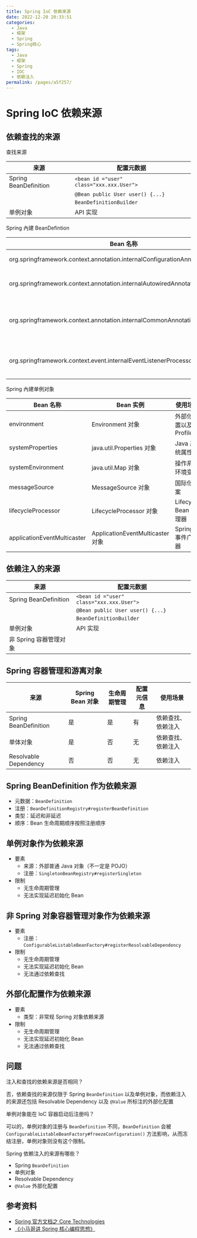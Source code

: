 ```yaml
---
title: Spring IoC 依赖来源
date: 2022-12-20 20:33:51
categories:
  - Java
  - 框架
  - Spring
  - Spring核心
tags:
  - Java
  - 框架
  - Spring
  - IOC
  - 依赖注入
permalink: /pages/a5f257/
---
```


# Spring IoC 依赖来源

## 依赖查找的来源

查找来源

| 来源                  | 配置元数据                               |
| --------------------- | ---------------------------------------- |
| Spring BeanDefinition | `<bean id ="user" class="xxx.xxx.User">` |
|                       | `@Bean public User user() {...}`         |
|                       | `BeanDefinitionBuilder`                  |
| 单例对象              | API 实现                                 |

Spring 內建 BeanDefintion

| Bean 名称                                                                       | Bean 实例                                 | 使用场景                                            |
| ------------------------------------------------------------------------------- | ----------------------------------------- | --------------------------------------------------- |
| org.springframework.context.annotation.internalConfigurationAnnotationProcessor | ConfigurationClassPostProcessor 对象      | 处理 Spring 配置类                                  |
| org.springframework.context.annotation.internalAutowiredAnnotationProcessor     | AutowiredAnnotationBeanPostProcessor 对象 | 处理 @Autowired 以及 @Value 注解                    |
| org.springframework.context.annotation.internalCommonAnnotationProcessor        | CommonAnnotationBeanPostProcessor 对象    | （条件激活）处理 JSR-250 注解，如 @PostConstruct 等 |
| org.springframework.context.event.internalEventListenerProcessor                | EventListenerMethodProcessor 对象         | 处理标注 @EventListener 的 Spring 事件监听方法      |

Spring 內建单例对象

| Bean 名称                   | Bean 实例                        | 使用场景                |
| --------------------------- | -------------------------------- | ----------------------- |
| environment                 | Environment 对象                 | 外部化配置以及 Profiles |
| systemProperties            | java.util.Properties 对象        | Java 系统属性           |
| systemEnvironment           | java.util.Map 对象               | 操作系统环境变量        |
| messageSource               | MessageSource 对象               | 国际化文案              |
| lifecycleProcessor          | LifecycleProcessor 对象          | Lifecycle Bean 处理器   |
| applicationEventMulticaster | ApplicationEventMulticaster 对象 | Spring 事件广播器       |

## 依赖注入的来源

| 来源                   | 配置元数据                               |
| ---------------------- | ---------------------------------------- |
| Spring BeanDefinition  | `<bean id ="user" class="xxx.xxx.User">` |
|                        | `@Bean public User user() {...}`         |
|                        | `BeanDefinitionBuilder`                  |
| 单例对象               | API 实现                                 |
| 非 Spring 容器管理对象 |                                          |

## Spring 容器管理和游离对象

| 来源                  | Spring Bean 对象 | 生命周期管理 | 配置元信息 | 使用场景           |
| --------------------- | ---------------- | ------------ | ---------- | ------------------ |
| Spring BeanDefinition | 是               | 是           | 有         | 依赖查找、依赖注入 |
| 单体对象              | 是               | 否           | 无         | 依赖查找、依赖注入 |
| Resolvable Dependency | 否               | 否           | 无         | 依赖注入           |

## Spring BeanDefinition 作为依赖来源

- 元数据：`BeanDefinition`
- 注册：`BeanDefinitionRegistry#registerBeanDefinition`
- 类型：延迟和非延迟
- 顺序：Bean 生命周期顺序按照注册顺序

## 单例对象作为依赖来源

- 要素
  - 来源：外部普通 Java 对象（不一定是 POJO）
  - 注册：`SingletonBeanRegistry#registerSingleton`
- 限制
  - 无生命周期管理
  - 无法实现延迟初始化 Bean

## 非 Spring 对象容器管理对象作为依赖来源

- 要素
  - 注册：`ConfigurableListableBeanFactory#registerResolvableDependency`
- 限制
  - 无生命周期管理
  - 无法实现延迟初始化 Bean
  - 无法通过依赖查找

## 外部化配置作为依赖来源

- 要素
  - 类型：非常规 Spring 对象依赖来源
- 限制
  - 无生命周期管理
  - 无法实现延迟初始化 Bean
  - 无法通过依赖查找

## 问题

注入和查找的依赖来源是否相同？

否，依赖查找的来源仅限于 Spring `BeanDefinition` 以及单例对象，而依赖注入的来源还包括 Resolvable Dependency 以及 `@Value` 所标注的外部化配置

单例对象能在 IoC 容器启动后注册吗？

可以的，单例对象的注册与 `BeanDefinition` 不同，`BeanDefinition` 会被 `ConfigurableListableBeanFactory#freezeConfiguration()` 方法影响，从而冻结注册，单例对象则没有这个限制。

Spring 依赖注入的来源有哪些？

- Spring `BeanDefinition`
- 单例对象
- Resolvable Dependency
- `@Value` 外部化配置

## 参考资料

- [Spring 官方文档之 Core Technologies](https://docs.spring.io/spring-framework/docs/current/spring-framework-reference/core.html#beans)
- [《小马哥讲 Spring 核心编程思想》](https://time.geekbang.org/course/intro/265)